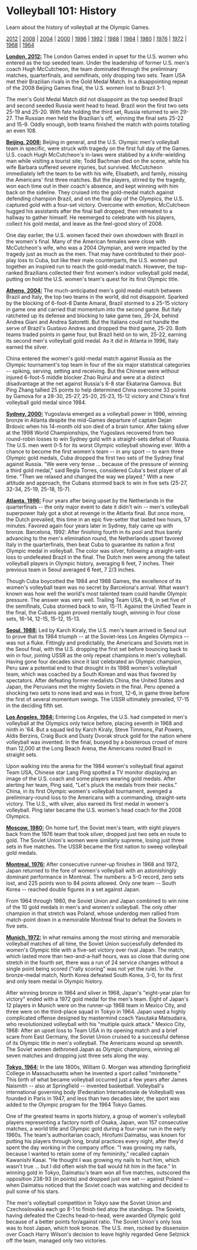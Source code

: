 Volleyball 101: History
=======================

Learn about the history of volleyball at the Olympic Games.

[2012](#2012) | [2008](#2008) | [2004](#2004) | [2000](#2000) | [1996](#1996) | [1992](#1992) | [1988](#1988) | [1984](#1984) | [1980](#1980) | [1976](#1976) | [1972](#1972) | [1968](#1968) | [1964](#1964)

**<a href="" id="2012">London, 2012:</a>** The London Games ended in upset for the U.S. women who entered as the top seeded team. Under the leadership of former U.S. men's coach Hugh McCutcheon, the team dominated through the preliminary matches, quarterfinals, and semifinals, only dropping two sets. Team USA met their Brazilian rivals in the Gold Medal Match. In a disappointing repeat of the 2008 Beijing Games final, the U.S. women lost to Brazil 3-1.

The men's Gold Medal Match did not disappoint as the top seeded Brazil and second seeded Russia went head to head. Brazil won the first two sets 25-19 and 25-20. With fate holding the third set, Russia returned to win 29-27. The Russian men held the Brazilian's off,  winning the final sets 25-22 and 15-9. Oddly enough, both teams finished the match with points totalling an even 108.

**<a href="" id="2008">Beijing, 2008:</a>** Beijing in general, and the U.S. Olympic men's volleyball team in specific, were struck with tragedy on the first full day of the Games. U.S. coach Hugh McCutcheon's in-laws were stabbed by a knife-wielding man while visiting a tourist site; Todd Bachman died on the scene, while his wife Barbara suffered severe injuries, but survived. McCutcheon immediately left the team to be with his wife, Elisabeth, and family, missing the Americans' first three matches. But the players, stirred by the tragedy, won each time out in their coach's absence, and kept winning with him back on the sideline. They cruised into the gold-medal match against defending champion Brazil, and on the final day of the Olympics, the U.S. captured gold with a four-set victory. Overcome with emotion, McCutcheon hugged his assistants after the final ball dropped, then retreated to a hallway to gather himself. He reemerged to celebrate with his players, collect his gold medal, and leave as the feel-good story of 2008.

One day earlier, the U.S. women faced their own showdown with Brazil in the women's final. Many of the American females were close with McCutcheon's wife, who was a 2004 Olympian, and were impacted by the tragedy just as much as the men. That may have contributed to their pool-play loss to Cuba, but like their male counterparts, the U.S. women put together an inspired run to reach the gold-medal match. However, the top-ranked Brazilians collected their first women's indoor volleyball gold medal, putting on hold the U.S. women's team's quest for its first Olympic title.

**<a href="" id="2004">Athens, 2004:</a>** The much-anticipated men's gold medal-match between Brazil and Italy, the top two teams in the world, did not disappoint. Sparked by the blocking of 6-foot-8 Dante Amaral, Brazil stormed to a 25-15 victory in game one and carried that momentum into the second game. But Italy ratcheted up its defense and blocking to take game two, 26-24, behind Andrea Giani and Andrea Satoretti. But the Italians could not handle the serve of Brazil's Gustavo Andres and dropped the third game, 25-20. Both teams traded points in game four, but Brazil held on to win, 25-22, earning its second men's volleyball gold medal. As it did in Atlanta in 1996, Italy earned the silver.

China entered the women's gold-medal match against Russia as the Olympic tournament's top team in four of the six major statistical categories -- spiking, serving, setting and receiving. But the Chinese were without injured 6-foot-5 middle blocker Zhao Ruirui and were at a distinct disadvantage at the net against Russia's 6-8 star Ekatarina Gamova. But Ping Zhang tallied 25 points to help determined China overcome 33 points by Gamova for a 28-30, 25-27, 25-20, 25-23, 15-12 victory and China's first volleyball gold medal since 1984.

**<a href="" id="2000">Sydney, 2000:</a>** Yugoslavia emerged as a volleyball power in 1996, winning bronze in Atlanta despite the mid-Games departure of captain Dejan Brdovic when his 14-month old son died of a brain tumor. After taking silver at the 1998 World Championships, the Yugoslavs recovered from two round-robin losses to win Sydney gold with a straight-sets defeat of Russia. The U.S. men went 0-5 for its worst Olympic volleyball showing ever.
With a chance to become the first women's team -- in any sport -- to earn three Olympic gold medals, Cuba dropped the first two sets of the Sydney final against Russia. "We were very tense ... because of the pressure of winning a third gold medal," said Regla Torres, considered Cuba's best player of all time. "Then we relaxed and changed the way we played." With a new attitude and approach, the Cubans stormed back to win in five sets (25-27, 32-34, 25-19, 25-18, 15-7).

**<a href="" id="1996">Atlanta, 1996:</a>** Four years after being upset by the Netherlands in the quarterfinals -- the only major event to date it didn't win -- men's volleyball superpower Italy got a shot at revenge in the Atlanta final. But once more, the Dutch prevailed, this time in an epic five-setter that lasted two hours, 57 minutes. Favored again four years later in Sydney, Italy came up with bronze.
Barcelona, 1992: After finishing fourth in its pool and thus barely advancing to the men's elimination round, the Netherlands upset favored Italy in the quarterfinals, then beat Cuba to guarantee its nation a first Olympic medal in volleyball. The color was silver, following a straight-sets loss to undefeated Brazil in the final. The Dutch men were among the tallest volleyball players in Olympic history, averaging 6 feet, 7 inches. Their previous team in Seoul averaged 6 feet, 7 2/3 inches.

Though Cuba boycotted the 1984 and 1988 Games, the excellence of its women's volleyball team was no secret by Barcelona's arrival. What wasn't known was how well the world's most talented team could handle Olympic pressure. The answer was very well. Trailing Team USA, 9-8, in set five of the semifinals, Cuba stormed back to win, 15-11. Against the Unified Team in the final, the Cubans again proved mentally tough, winning in four close sets, 16-14, 12-15, 15-12, 15-13.

**<a href="" id="1988">Seoul, 1988:</a>** Led by Karch Kiraly, the U.S. men's team arrived in Seoul out to prove that its 1984 triumph -- at the Soviet-less Los Angeles Olympics -- was not a fluke. Fittingly and predictably, the Americans and Soviets met in the Seoul final, with the U.S. dropping the first set before bouncing back to win in four, joining USSR as the only repeat champions in men's volleyball.
Having gone four decades since it last celebrated an Olympic champion, Peru saw a potential end to that drought in its 1988 women's volleyball team, which was coached by a South Korean and was thus favored by spectators. After defeating former medalists China, the United States and Japan, the Peruvians met the mighty Soviets in the final. Peru opened a shocking two sets to none lead and was in front, 12-6, in game three before the first of several momentum swings. The USSR ultimately prevailed, 17-15 in the deciding fifth set.

**<a href="" id="1984">Los Angeles, 1984:</a>** Entering Los Angeles, the U.S. had competed in men's volleyball at the Olympics only twice before, placing seventh in 1968 and ninth in '64. But a squad led by Karch Kiraly, Steve Timmons, Pat Powers, Aldis Berzins, Craig Buck and Dusty Dvorak struck gold for the nation where volleyball was invented. In the final, buoyed by a boisterous crowd of more than 12,000 at the Long Beach Arena, the Americans routed Brazil in straight sets.

Upon walking into the arena for the 1984 women's volleyball final against Team USA, Chinese star Lang Ping spotted a TV monitor displaying an image of the U.S. coach and some players wearing gold medals. After alerting her team, Ping said, "Let's pluck the medals from their necks." China, in its first Olympic women's volleyball tournament, avenged a preliminary-round loss to the Americans with a commanding, straight-sets victory. The U.S., with silver, also earned its first medal in women's volleyball. Ping later became the U.S. women's head coach for the 2008 Olympics.

**<a href="" id="1980">Moscow, 1980:</a>** On home turf, the Soviet men's team, with eight players back from the 1976 team that took silver, dropped just two sets en route to gold. The Soviet Union's women were similarly supreme, losing just three sets in five matches. The USSR became the first nation to sweep volleyball gold medals.

**<a href="" id="1976">Montreal, 1976:</a>** After consecutive runner-up finishes in 1968 and 1972, Japan returned to the fore of women's volleyball with an astonishingly dominant performance in Montreal. The numbers: a 5-0 record, zero sets lost, and 225 points won to 84 points allowed. Only one team -- South Korea -- reached double figures in a set against Japan.

From 1964 through 1980, the Soviet Union and Japan combined to win nine of the 10 gold medals in men's and women's volleyball. The only other champion in that stretch was Poland, whose underdog men rallied from match-point down in a memorable Montreal final to defeat the Soviets in five sets.

**<a href="" id="1972">Munich, 1972:</a>** In what remains among the most stirring and memorable volleyball matches of all time, the Soviet Union successfully defended its women's Olympic title with a five-set victory over rival Japan. The match, which lasted more than two-and-a-half hours, was so close that during one stretch in the fourth set, there was a run of 24 service changes without a single point being scored ("rally scoring" was not yet the rule). In the bronze-medal match, North Korea defeated South Korea, 3-0, for its first and only team medal in Olympic history.

After winning bronze in 1964 and silver in 1968, Japan's "eight-year plan for victory" ended with a 1972 gold medal for the men's team. Eight of Japan's 12 players in Munich were on the runner-up 1968 team in Mexico City, and three were on the third-place squad in Tokyo in 1964. Japan used a highly complicated offense designed by mastermind coach Yasutaka Matsudaira, who revolutionized volleyball with his "multiple quick attack."
Mexico City, 1968: After an upset loss to Team USA in its opening match and a brief scare from East Germany, the Soviet Union cruised to a successful defense of its Olympic title in men's volleyball. The Americans wound up seventh. The Soviet women dethroned Japan as Olympic champions, winning all seven matches and dropping just three sets along the way.

**<a href="" id="1964">Tokyo, 1964:</a>** In the late 1800s, William G. Morgan was attending Springfield College in Massachusetts when he invented a sport called "mintonette." This birth of what became volleyball occurred just a few years after James Naismith -- also at Springfield -- invented basketball. Volleyball's international governing body (Federation Internationale de Volleyball) was founded in Paris in 1947, and less than two decades later, the sport was added to the Olympic program for the 1964 Tokyo Games.

One of the greatest teams in sports history, a group of women's volleyball players representing a factory north of Osaka, Japan, won 157 consecutive matches, a world title and Olympic gold during a four-year run in the early 1960s. The team's authoritarian coach, Hirofumi Daimatsu, was known for putting his players through long, brutal practices every night, after they'd spent the day working in the company office. "I was growing my nails, because I wanted to retain some of my femininity," recalled captain Kawanishi Kasai. "He thought I was growing my nails to hurt him, which wasn't true ... but I did often wish the ball would hit him in the face." In winning gold in Tokyo, Daimatsu's team won all five matches, outscored the opposition 238-93 (in points) and dropped just one set -- against Poland -- when Daimatsu noticed that the Soviet coach was watching and decided to pull some of his stars.

The men's volleyball competition in Tokyo saw the Soviet Union and Czechoslovakia each go 8-1 to finish tied atop the standings. The Soviets, having defeated the Czechs head-to-head, were awarded Olympic gold because of a better points for/against ratio. The Soviet Union's only loss was to host Japan, which took bronze. The U.S. men, rocked by dissension over Coach Harry Wilson's decision to leave highly regarded Gene Selznick off the team, managed only two victories.



